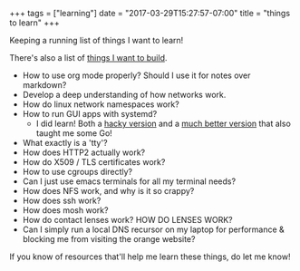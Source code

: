+++
tags = ["learning"]
date = "2017-03-29T15:27:57-07:00"
title = "things to learn"
+++

Keeping a running list of things I want to learn! 

There's also a list of [things I want to build](http://words.yuvi.in/post/things-to-learn/).

* How to use org mode properly? Should I use it for notes over markdown?
* Develop a deep understanding of how networks work.
* How do linux network namespaces work?
* How to run GUI apps with systemd?
  * I did learn! Both a [hacky version](http://words.yuvi.in/post/systemd-gui-applications/) and a [much better version](http://words.yuvi.in/post/systemd-simple-containment/) that also taught me some Go!
* What exactly is a 'tty'?
* How does HTTP2 actually work?
* How do X509 / TLS certificates work?
* How to use cgroups directly?
* Can I just use emacs terminals for all my terminal needs?
* How does NFS work, and why is it so crappy?
* How does ssh work?
* How does mosh work?
* How do contact lenses work? HOW DO LENSES WORK?
* Can I simply run a local DNS recursor on my laptop for performance & blocking me from visiting the orange website?

If you know of resources that'll help me learn these things, do let me know!
